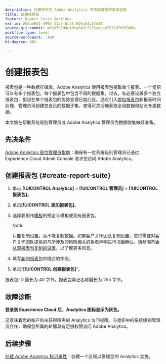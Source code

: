 ```yaml
---
description: 创建用于在 Adobe Analytics 中收集数据的基本容器
title: 创建报表包
feature: Report Suite Settings
exl-id: 255ae051-d993-41a5-8cf3-819a54c17e34
source-git-commit: a6967c7d4e1dca5491f13beccaa797167b503d6e
workflow-type: tm+mt
source-wordcount: '309'
ht-degree: 98%

---
```


# 创建报表包

报表包是一种数据存储库，Adobe Analytics 使用报表包提取单个报表。一个组织可以有多个报表包，每个报表包中包含不同的数据集。过去，有必要设置多个独立报表包，但现在单个报表包的优势变得日益凸显。通过引入[虚拟报表包](/help/components/vrs/vrs-about.md#virtual-report-suites)和报表时间处理，管理员可创建您自己的数据子集，使得可灵活地获取全局数据和站点专属数据。

本文旨在帮助系统级别管理员或 Adobe Analytics 管理员为数据收集做好准备。

## 先决条件

[Adobe Analytics 首位管理员指南](/help/admin/admin-console/first-admin-guide.md)：确保有一位系统级别管理员已通过 Experience Cloud Admin Console 准许您访问 Adobe Analytics。

## 创建报表包 {#create-report-suite}

1. 单击 **[!UICONTROL Analytics]** > **[!UICONTROL 管理员]** > **[!UICONTROL 报表包]**。
1. 单击&#x200B;**[!UICONTROL 添加报表包]**。
1. 选择要用作[模板](/help/admin/tools/manage-rs/rs-templates/report-suite-templates.md)的预定义模板或现有报表包。

   >[!NOTE]
   >
   >只能复制设置，而不能复制数据。如果客户关怀团队复制设置，您将需要对客户关怀团队提供的与所涉及的风险相关的免责声明进行书面确认。请参阅[不会从源报表包复制的设置](/help/admin/tools/manage-rs/new-rs/settings-not-copied-from-rs.md)，以了解更多信息。

1. 填写[新的报表包](/help/admin/tools/manage-rs/new-rs/new-report-suite.md)中描述的字段。
1. 单击“**[!UICONTROL 创建报表包]**”。

报表包 ID 最长为 40 字节。报表包易记名称最长为 255 字节。

## 故障诊断

**登录到 Experience Cloud 后，Analytics 图标显示为灰色。**

这意味着您的帐户尚未获得所需的 Analytics 访问权限。与组织中的系统级别管理员合作，确保您所属的轮廓具有足够权限访问 Adobe Analytics。

## 后续步骤

[创建 Adobe Analytics 标记属性](/help/implement/launch/create-analytics-property.md)：创建一个区域以管理您的 Analytics 实施。
